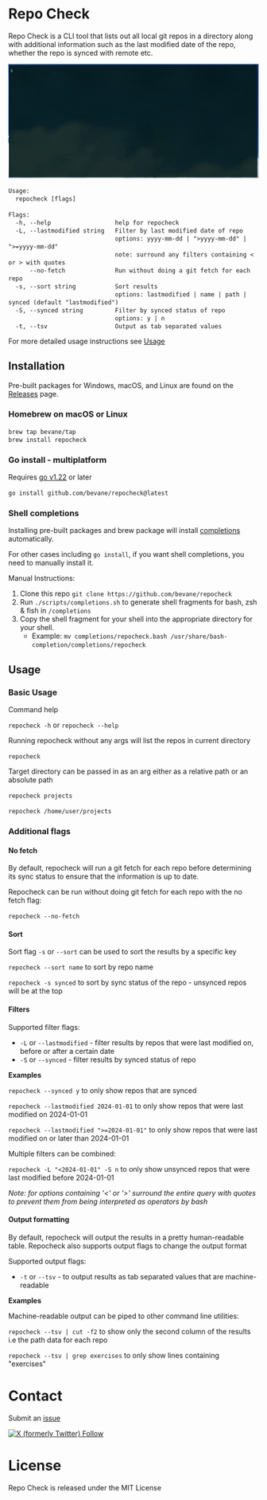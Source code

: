# Repo Check

Repo Check is a CLI tool that lists out all local git repos in a directory along with
additional information such as the last modified date of the repo, whether the
repo is synced with remote etc.

![repocheck cli output](docs/demo.gif)

```
Usage:
  repocheck [flags]

Flags:
  -h, --help                  help for repocheck
  -L, --lastmodified string   Filter by last modified date of repo
                              options: yyyy-mm-dd | ">yyyy-mm-dd" | ">=yyyy-mm-dd"
                              note: surround any filters containing < or > with quotes
      --no-fetch              Run without doing a git fetch for each repo
  -s, --sort string           Sort results
                              options: lastmodified | name | path | synced (default "lastmodified")
  -S, --synced string         Filter by synced status of repo
                              options: y | n
  -t, --tsv                   Output as tab separated values
```
For more detailed usage instructions see [Usage](#usage)

## Installation

Pre-built packages for Windows, macOS, and Linux are found on the [Releases](https://github.com/bevane/repocheck/releases) page.

### Homebrew on macOS or Linux
```
brew tap bevane/tap
brew install repocheck
```

### Go install - multiplatform
Requires [go v1.22](https://go.dev/doc/install) or later

`go install github.com/bevane/repocheck@latest`

### Shell completions
Installing pre-built packages and brew package will install [completions](https://en.wikipedia.org/wiki/Command-line_completion) automatically.

For other cases including `go install`, if you want shell completions, you need to manually install it.

Manual Instructions:
1. Clone this repo `git clone https://github.com/bevane/repocheck`
2. Run `./scripts/completions.sh` to generate shell fragments for bash, zsh & fish in `/completions`
3. Copy the shell fragment for your shell into the appropriate directory for your shell.
   - Example:
    `mv completions/repocheck.bash /usr/share/bash-completion/completions/repocheck`
## Usage

### Basic Usage

Command help

`repocheck -h` or `repocheck --help`

Running repocheck without any args will list the repos in current directory

`repocheck`

Target directory can be passed in as an arg either as a relative path or an absolute path

`repocheck projects`

`repocheck /home/user/projects`

### Additional flags

#### No fetch
By default, repocheck will run a git fetch for each repo before determining
its sync status to ensure that the information is up to date.

Repocheck can be run without doing git fetch for each repo with the no fetch flag:

`repocheck --no-fetch`

#### Sort
Sort flag `-s` or `--sort` can be used to sort the results by a specific key

`repocheck --sort name` to sort by repo name

`repocheck -s synced` to sort by sync status of the repo - unsynced repos will be at the top

#### Filters
Supported filter flags:
- `-L` or `--lastmodified` - filter results by repos that were last modified on, before or after a certain date
- `-S` or `--synced` - filter results by synced status of repo

**Examples**

`repocheck --synced y` to only show repos that are synced

`repocheck --lastmodified 2024-01-01` to only show repos that were last modified on 2024-01-01

`repocheck --lastmodified ">=2024-01-01"` to only show repos that were last modified on or later than 2024-01-01

Multiple filters can be combined:

`repocheck -L "<2024-01-01" -S n` to only show unsynced repos that were last modified before 2024-01-01

*Note: for options containing '<' or '>' surround the entire query with quotes to prevent them from being interpreted as operators by bash*

#### Output formatting
By default, repocheck will output the results in a pretty human-readable table.
Repocheck also supports output flags to change the output format

Supported output flags:
- `-t` or `--tsv` - to output results as tab separated values that are machine-readable

**Examples**

Machine-readable output can be piped to other command line utilities:

`repocheck --tsv | cut -f2` to show only the second column of the results i.e the path data for each repo

`repocheck --tsv | grep exercises` to only show lines containing "exercises"

# Contact

Submit an [issue](https://github.com/bevane/repocheck/issues/new)

[![X (formerly Twitter) Follow](https://img.shields.io/twitter/follow/bevane50)](https://x.com/bevane50)


# License
Repo Check is released under the MIT License
